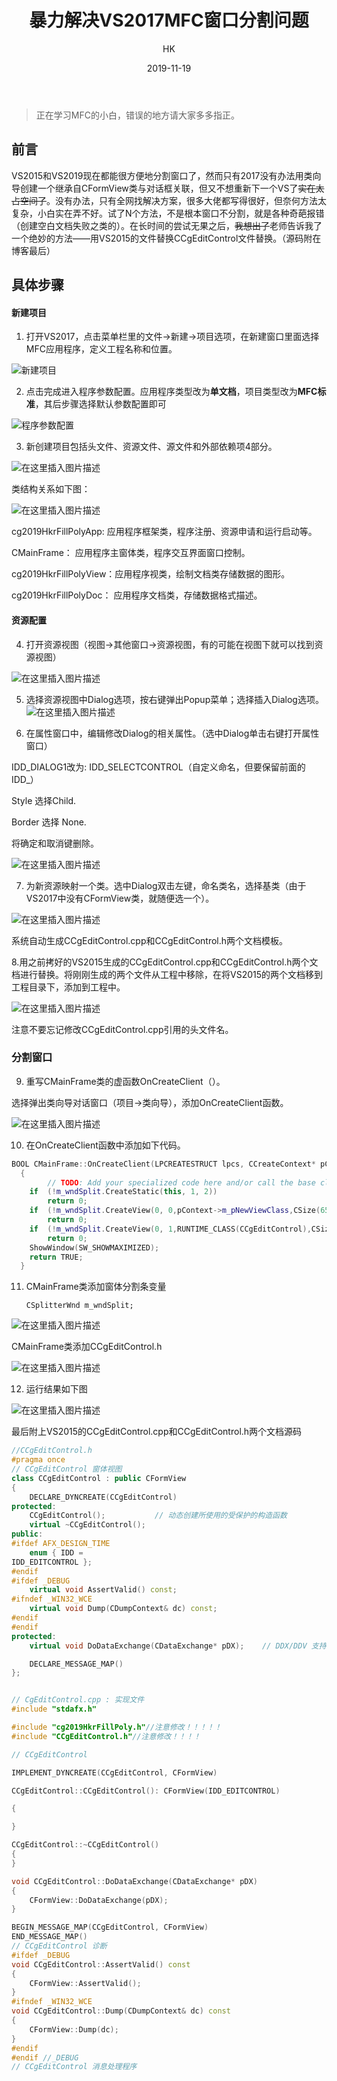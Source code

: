 ﻿---
layout:     post
title:      "暴力解决VS2017MFC窗口分割问题"
subtitle:   ""
author:     "HK"
date:   2019-11-19
header-img: "img/post-bg-MFC.png"
catalog: true
tags:
    - MFC
    - C++
---

> 正在学习MFC的小白，错误的地方请大家多多指正。

## 前言

VS2015和VS2019现在都能很方便地分割窗口了，然而只有2017没有办法用类向导创建一个继承自CFormView类与对话框关联，但又不想重新下一个VS了~~实在太占空间了~~。没有办法，只有全网找解决方案，很多大佬都写得很好，但奈何方法太复杂，小白实在弄不好。试了N个方法，不是根本窗口不分割，就是各种奇葩报错（创建空白文档失败之类的）。在长时间的尝试无果之后，~~我想出了~~老师告诉我了一个绝妙的方法——用VS2015的文件替换CCgEditControl文件替换。（源码附在博客最后）

## 具体步骤

#### 新建项目

1. 打开VS2017，点击菜单栏里的文件->新建->项目选项，在新建窗口里面选择MFC应用程序，定义工程名称和位置。

![新建项目](https://img-blog.csdnimg.cn/20191023172353653.png?x-oss-process=image/watermark,type_ZmFuZ3poZW5naGVpdGk,shadow_10,text_aHR0cHM6Ly9ibG9nLmNzZG4ubmV0L0thcmVuX0Nhc3Npb3BlaWE=,size_16,color_FFFFFF,t_70)

2. 点击完成进入程序参数配置。应用程序类型改为**单文档**，项目类型改为**MFC标准**，其后步骤选择默认参数配置即可

![程序参数配置](https://img-blog.csdnimg.cn/20191023172534805.png?x-oss-process=image/watermark,type_ZmFuZ3poZW5naGVpdGk,shadow_10,text_aHR0cHM6Ly9ibG9nLmNzZG4ubmV0L0thcmVuX0Nhc3Npb3BlaWE=,size_16,color_FFFFFF,t_70)

3. 新创建项目包括头文件、资源文件、源文件和外部依赖项4部分。

![在这里插入图片描述](https://img-blog.csdnimg.cn/20191023172727713.png?x-oss-process=image/watermark,type_ZmFuZ3poZW5naGVpdGk,shadow_10,text_aHR0cHM6Ly9ibG9nLmNzZG4ubmV0L0thcmVuX0Nhc3Npb3BlaWE=,size_16,color_FFFFFF,t_70)

类结构关系如下图：

![在这里插入图片描述](https://img-blog.csdnimg.cn/20191023172742737.png?x-oss-process=image/watermark,type_ZmFuZ3poZW5naGVpdGk,shadow_10,text_aHR0cHM6Ly9ibG9nLmNzZG4ubmV0L0thcmVuX0Nhc3Npb3BlaWE=,size_16,color_FFFFFF,t_70) 

cg2019HkrFillPolyApp: 应用程序框架类，程序注册、资源申请和运行启动等。

CMainFrame：    应用程序主窗体类，程序交互界面窗口控制。

cg2019HkrFillPolyView：应用程序视类，绘制文档类存储数据的图形。

cg2019HkrFillPolyDoc： 应用程序文档类，存储数据格式描述。

#### 资源配置

4. 打开资源视图（视图->其他窗口->资源视图，有的可能在视图下就可以找到资源视图）

![在这里插入图片描述](https://img-blog.csdnimg.cn/20191023173408645.png?x-oss-process=image/watermark,type_ZmFuZ3poZW5naGVpdGk,shadow_10,text_aHR0cHM6Ly9ibG9nLmNzZG4ubmV0L0thcmVuX0Nhc3Npb3BlaWE=,size_16,color_FFFFFF,t_70)

5. 选择资源视图中Dialog选项，按右键弹出Popup菜单；选择插入Dialog选项。
![在这里插入图片描述](https://img-blog.csdnimg.cn/20191023173438630.png?x-oss-process=image/watermark,type_ZmFuZ3poZW5naGVpdGk,shadow_10,text_aHR0cHM6Ly9ibG9nLmNzZG4ubmV0L0thcmVuX0Nhc3Npb3BlaWE=,size_16,color_FFFFFF,t_70)

6. 在属性窗口中，编辑修改Dialog的相关属性。（选中Dialog单击右键打开属性窗口）

IDD_DIALOG1改为: IDD_SELECTCONTROL（自定义命名，但要保留前面的IDD_）

Style 选择Child.

Border 选择 None.

将确定和取消键删除。

![在这里插入图片描述](https://img-blog.csdnimg.cn/20191023173648211.png?x-oss-process=image/watermark,type_ZmFuZ3poZW5naGVpdGk,shadow_10,text_aHR0cHM6Ly9ibG9nLmNzZG4ubmV0L0thcmVuX0Nhc3Npb3BlaWE=,size_16,color_FFFFFF,t_70)

7. 为新资源映射一个类。选中Dialog双击左键，命名类名，选择基类（由于VS2017中没有CFormView类，就随便选一个）。

![在这里插入图片描述](https://img-blog.csdnimg.cn/20191023174154527.png?x-oss-process=image/watermark,type_ZmFuZ3poZW5naGVpdGk,shadow_10,text_aHR0cHM6Ly9ibG9nLmNzZG4ubmV0L0thcmVuX0Nhc3Npb3BlaWE=,size_16,color_FFFFFF,t_70)

系统自动生成CCgEditControl.cpp和CCgEditControl.h两个文档模板。

8.用之前拷好的VS2015生成的CCgEditControl.cpp和CCgEditControl.h两个文档进行替换。将刚刚生成的两个文件从工程中移除，在将VS2015的两个文档移到工程目录下，添加到工程中。

![在这里插入图片描述](https://img-blog.csdnimg.cn/20191023174613924.png?x-oss-process=image/watermark,type_ZmFuZ3poZW5naGVpdGk,shadow_10,text_aHR0cHM6Ly9ibG9nLmNzZG4ubmV0L0thcmVuX0Nhc3Npb3BlaWE=,size_16,color_FFFFFF,t_70)

注意不要忘记修改CCgEditControl.cpp引用的头文件名。

### 分割窗口

9. 重写CMainFrame类的虚函数OnCreateClient（）。 

选择弹出类向导对话窗口（项目->类向导），添加OnCreateClient函数。

![在这里插入图片描述](https://img-blog.csdnimg.cn/20191023174753608.png?x-oss-process=image/watermark,type_ZmFuZ3poZW5naGVpdGk,shadow_10,text_aHR0cHM6Ly9ibG9nLmNzZG4ubmV0L0thcmVuX0Nhc3Npb3BlaWE=,size_16,color_FFFFFF,t_70)

10. 在OnCreateClient函数中添加如下代码。

```c++
BOOL CMainFrame::OnCreateClient(LPCREATESTRUCT lpcs, CCreateContext* pContext) 
  {
    	// TODO: Add your specialized code here and/or call the base class
	if  (!m_wndSplit.CreateStatic(this, 1, 2))	
		return 0;	
	if  (!m_wndSplit.CreateView(0, 0,pContext->m_pNewViewClass,CSize(650, 100),pContext))   
		return 0;
	if  (!m_wndSplit.CreateView(0, 1,RUNTIME_CLASS(CCgEditControl),CSize(100,50),pContext))	
		return 0;
	ShowWindow(SW_SHOWMAXIMIZED); 
	return TRUE; 
  }
```

11. CMainFrame类添加窗体分割条变量

        CSplitterWnd m_wndSplit;
         
   
   ![在这里插入图片描述](https://img-blog.csdnimg.cn/20191023181602484.png?x-oss-process=image/watermark,type_ZmFuZ3poZW5naGVpdGk,shadow_10,text_aHR0cHM6Ly9ibG9nLmNzZG4ubmV0L0thcmVuX0Nhc3Npb3BlaWE=,size_16,color_FFFFFF,t_70)

CMainFrame类添加CCgEditControl.h

![在这里插入图片描述](https://img-blog.csdnimg.cn/2019102318163753.png?x-oss-process=image/watermark,type_ZmFuZ3poZW5naGVpdGk,shadow_10,text_aHR0cHM6Ly9ibG9nLmNzZG4ubmV0L0thcmVuX0Nhc3Npb3BlaWE=,size_16,color_FFFFFF,t_70)

12.	运行结果如下图

![在这里插入图片描述](https://img-blog.csdnimg.cn/20191023180118338.png?x-oss-process=image/watermark,type_ZmFuZ3poZW5naGVpdGk,shadow_10,text_aHR0cHM6Ly9ibG9nLmNzZG4ubmV0L0thcmVuX0Nhc3Npb3BlaWE=,size_16,color_FFFFFF,t_70)

最后附上VS2015的CCgEditControl.cpp和CCgEditControl.h两个文档源码

```c++
//CCgEditControl.h
#pragma once
// CCgEditControl 窗体视图
class CCgEditControl : public CFormView
{
    DECLARE_DYNCREATE(CCgEditControl)
protected:
    CCgEditControl();           // 动态创建所使用的受保护的构造函数
    virtual ~CCgEditControl();
public:
#ifdef AFX_DESIGN_TIME
    enum { IDD =
IDD_EDITCONTROL };
#endif
#ifdef _DEBUG
    virtual void AssertValid() const;
#ifndef _WIN32_WCE
    virtual void Dump(CDumpContext& dc) const;
#endif
#endif
protected:
    virtual void DoDataExchange(CDataExchange* pDX);    // DDX/DDV 支持

    DECLARE_MESSAGE_MAP()
};
```
```c++

// CgEditControl.cpp : 实现文件
#include "stdafx.h"

#include "cg2019HkrFillPoly.h"//注意修改！！！！！
#include "CCgEditControl.h"//注意修改！！！！

// CCgEditControl

IMPLEMENT_DYNCREATE(CCgEditControl, CFormView)

CCgEditControl::CCgEditControl(): CFormView(IDD_EDITCONTROL)

{

}

CCgEditControl::~CCgEditControl()
{
}

void CCgEditControl::DoDataExchange(CDataExchange* pDX)
{
    CFormView::DoDataExchange(pDX);
}

BEGIN_MESSAGE_MAP(CCgEditControl, CFormView)
END_MESSAGE_MAP()
// CCgEditControl 诊断
#ifdef _DEBUG
void CCgEditControl::AssertValid() const
{
    CFormView::AssertValid();
}
#ifndef _WIN32_WCE
void CCgEditControl::Dump(CDumpContext& dc) const
{
    CFormView::Dump(dc);
}
#endif
#endif //_DEBUG
// CCgEditControl 消息处理程序
```



